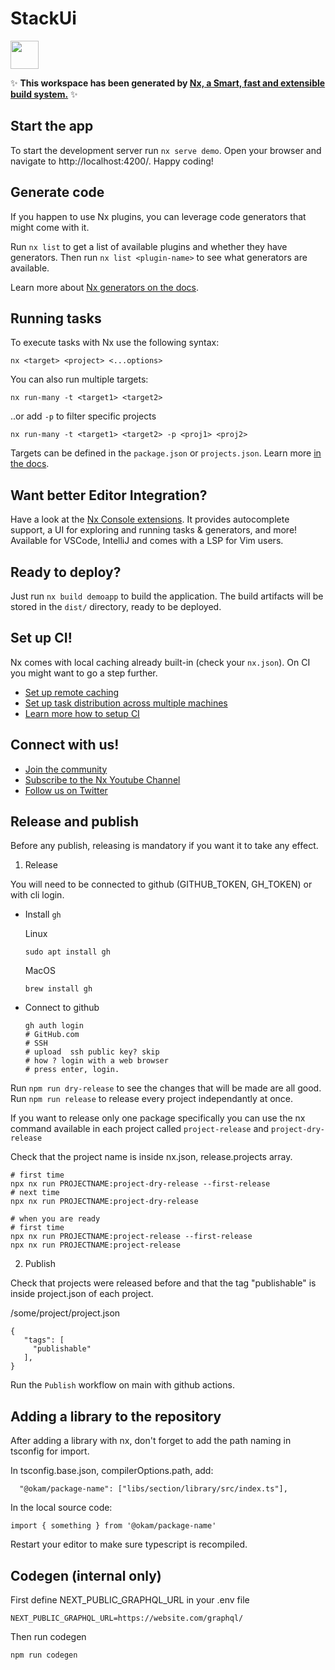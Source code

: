 # StackUi

<a alt="Nx logo" href="https://nx.dev" target="_blank" rel="noreferrer"><img src="https://raw.githubusercontent.com/nrwl/nx/master/images/nx-logo.png" width="45"></a>

✨ **This workspace has been generated by [Nx, a Smart, fast and extensible build system.](https://nx.dev)** ✨


## Start the app

To start the development server run `nx serve demo`. Open your browser and navigate to http://localhost:4200/. Happy coding!


## Generate code

If you happen to use Nx plugins, you can leverage code generators that might come with it.

Run `nx list` to get a list of available plugins and whether they have generators. Then run `nx list <plugin-name>` to see what generators are available.

Learn more about [Nx generators on the docs](https://nx.dev/plugin-features/use-code-generators).

## Running tasks

To execute tasks with Nx use the following syntax:

```
nx <target> <project> <...options>
```

You can also run multiple targets:

```
nx run-many -t <target1> <target2>
```

..or add `-p` to filter specific projects

```
nx run-many -t <target1> <target2> -p <proj1> <proj2>
```

Targets can be defined in the `package.json` or `projects.json`. Learn more [in the docs](https://nx.dev/core-features/run-tasks).

## Want better Editor Integration?

Have a look at the [Nx Console extensions](https://nx.dev/nx-console). It provides autocomplete support, a UI for exploring and running tasks & generators, and more! Available for VSCode, IntelliJ and comes with a LSP for Vim users.

## Ready to deploy?

Just run `nx build demoapp` to build the application. The build artifacts will be stored in the `dist/` directory, ready to be deployed.

## Set up CI!

Nx comes with local caching already built-in (check your `nx.json`). On CI you might want to go a step further.

- [Set up remote caching](https://nx.dev/core-features/share-your-cache)
- [Set up task distribution across multiple machines](https://nx.dev/core-features/distribute-task-execution)
- [Learn more how to setup CI](https://nx.dev/recipes/ci)

## Connect with us!

- [Join the community](https://nx.dev/community)
- [Subscribe to the Nx Youtube Channel](https://www.youtube.com/@nxdevtools)
- [Follow us on Twitter](https://twitter.com/nxdevtools)

## Release and publish
Before any publish, releasing is mandatory if you want it to take any effect.

1. Release

You will need to be connected to github (GITHUB_TOKEN, GH_TOKEN) or with cli login.

- Install `gh`

  Linux
  ```
  sudo apt install gh
  ```

  MacOS
  ```
  brew install gh
  ```

- Connect to  github
  ```
  gh auth login
  # GitHub.com
  # SSH
  # upload  ssh public key? skip
  # how ? login with a web browser
  # press enter, login.
  ```

Run `npm run dry-release` to see the changes that will be made are all good.
Run `npm run release` to release every project independantly at once.

If you want to release only one package specifically you can use the nx command available in each project called `project-release` and `project-dry-release`

Check that the project name is inside nx.json, release.projects array.

```
# first time
npx nx run PROJECTNAME:project-dry-release --first-release
# next time
npx nx run PROJECTNAME:project-dry-release

# when you are ready
# first time
npx nx run PROJECTNAME:project-release --first-release
npx nx run PROJECTNAME:project-release
```

2. Publish

Check that projects were released before and that the tag "publishable" is inside project.json of each project.

/some/project/project.json
```
{
   "tags": [
     "publishable"
   ],
}
```

Run the `Publish` workflow on main with github actions.

## Adding a library to the repository
After adding a library with nx, don't forget to add the path naming in tsconfig for import.

In tsconfig.base.json, compilerOptions.path, add:
```
  "@okam/package-name": ["libs/section/library/src/index.ts"],
```

In the local source code:
```
import { something } from '@okam/package-name'
```

Restart your editor to make sure typescript is recompiled.

## Codegen (internal only)

First define NEXT_PUBLIC_GRAPHQL_URL in your .env file
```
NEXT_PUBLIC_GRAPHQL_URL=https://website.com/graphql/
```

Then run codegen
```
npm run codegen
```
